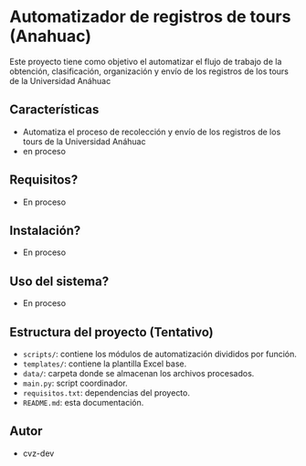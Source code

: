 # Automatizador de registros de tours (Anahuac)

Este proyecto tiene como objetivo el automatizar el flujo de trabajo de la obtención, clasificación, organización y envío de los registros de los tours de la Universidad Anáhuac

## Características
- Automatiza el proceso de recolección y envío de los registros de los tours de la Universidad Anáhuac
- en proceso

## Requisitos?
- En proceso

## Instalación?
- En proceso

## Uso del sistema?
- En proceso

## Estructura del proyecto (Tentativo)
- `scripts/`: contiene los módulos de automatización divididos por función.
- `templates/`: contiene la plantilla Excel base.
- `data/`: carpeta donde se almacenan los archivos procesados.
- `main.py`: script coordinador.
- `requisitos.txt`: dependencias del proyecto.
- `README.md`: esta documentación.

## Autor
- cvz-dev

